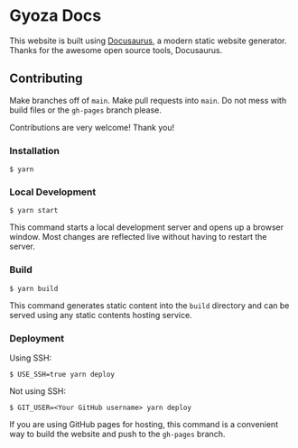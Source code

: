 # Gyoza Docs

This website is built using [Docusaurus](https://docusaurus.io/), a modern static website generator. Thanks for the awesome open source tools, Docusaurus. 

## Contributing
Make branches off of `main`.
Make pull requests into `main`.
Do not mess with build files or the `gh-pages` branch please.

Contributions are very welcome! Thank you!

### Installation

```
$ yarn
```

### Local Development

```
$ yarn start
```

This command starts a local development server and opens up a browser window. Most changes are reflected live without having to restart the server.

### Build

```
$ yarn build
```

This command generates static content into the `build` directory and can be served using any static contents hosting service.

### Deployment

Using SSH:

```
$ USE_SSH=true yarn deploy
```

Not using SSH:

```
$ GIT_USER=<Your GitHub username> yarn deploy
```

If you are using GitHub pages for hosting, this command is a convenient way to build the website and push to the `gh-pages` branch.
